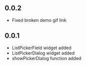 ## 0.0.2

- Fixed broken demo gif link

## 0.0.1

- ListPickerField widget added
- ListPickerDialog widget added
- showPickerDialog function added
